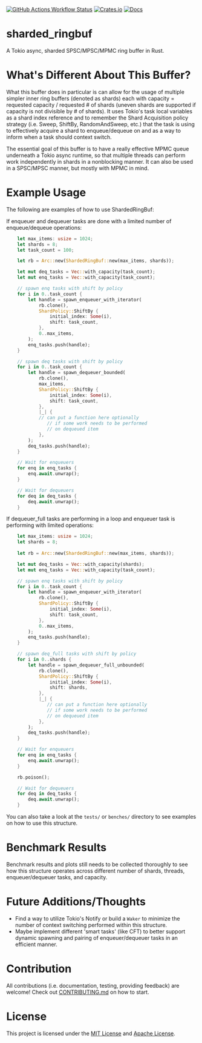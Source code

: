 [![GitHub Actions Workflow Status](https://img.shields.io/github/actions/workflow/status/asder8215/sharded_ringbuf/rust.yml?style=for-the-badge&logo=github)](https://github.com/asder8215/sharded_ringbuf)
[![Crates.io](https://img.shields.io/crates/v/sharded_ringbuf.svg?style=for-the-badge&logo=docsdotrs)](https://crates.io/crates/sharded_ringbuf)
[![Docs](https://img.shields.io/docsrs/sharded_ringbuf?style=for-the-badge&logo=rust)](https://docs.rs/sharded_ringbuf/latest/sharded_ringbuf/)

# sharded_ringbuf
A Tokio async, sharded SPSC/MPSC/MPMC ring buffer in Rust.

# What's Different About This Buffer?
What this buffer does in particular is can allow for the usage of multiple simpler inner ring buffers (denoted as shards) each with capacity = requested capacity / requested # of shards (uneven shards are supported if capacity is not divisible by # of shards). It uses Tokio's task local variables as a shard index reference and to remember the Shard Acquisition policy strategy (i.e. Sweep, ShiftBy, RandomAndSweep, etc.) that the task is using to effectively acquire a shard to enqueue/dequeue on and as a way to inform when a task should context switch.

The essential goal of this buffer is to have a really effective MPMC queue underneath a Tokio async runtime, so that multiple threads can perform work independently in shards in a nonblocking manner. It can also be used in a SPSC/MPSC manner, but mostly with MPMC in mind.

# Example Usage
The following are examples of how to use ShardedRingBuf:

If enqueuer and dequeuer tasks are done with a limited number of enqueue/dequeue operations:
```rust
    let max_items: usize = 1024;
    let shards = 8;
    let task_count = 100;

    let rb = Arc::new(ShardedRingBuf::new(max_items, shards));

    let mut deq_tasks = Vec::with_capacity(task_count);
    let mut enq_tasks = Vec::with_capacity(task_count);

    // spawn enq tasks with shift by policy
    for i in 0..task_count {
        let handle = spawn_enqueuer_with_iterator(
            rb.clone(),
            ShardPolicy::ShiftBy {
                initial_index: Some(i),
                shift: task_count,
            },
            0..max_items,
        );
        enq_tasks.push(handle);
    }

    // spawn deq tasks with shift by policy
    for i in 0..task_count {
        let handle = spawn_dequeuer_bounded(
            rb.clone(),
            max_items,
            ShardPolicy::ShiftBy {
                initial_index: Some(i),
                shift: task_count,
            },
            |_| {
            // can put a function here optionally
               // if some work needs to be performed
               // on dequeued item
            },
        );
        deq_tasks.push(handle);
    }

    // Wait for enqueuers
    for enq in enq_tasks {
        enq.await.unwrap();
    }

    // Wait for dequeuers
    for deq in deq_tasks {
        deq.await.unwrap();
    }
```

If dequeuer_full tasks are performing in a loop and enqueuer task is performing with limited operations:
```rust
    let max_items: usize = 1024;
    let shards = 8;
    
    let rb = Arc::new(ShardedRingBuf::new(max_items, shards));

    let mut deq_tasks = Vec::with_capacity(shards);
    let mut enq_tasks = Vec::with_capacity(task_count);

    // spawn enq tasks with shift by policy
    for i in 0..task_count {
        let handle = spawn_enqueuer_with_iterator(
            rb.clone(),
            ShardPolicy::ShiftBy {
                initial_index: Some(i),
                shift: task_count,
            },
            0..max_items,
        );
        enq_tasks.push(handle);
    }

    // spawn deq_full tasks with shift by policy
    for i in 0..shards {
        let handle = spawn_dequeuer_full_unbounded(
            rb.clone(),
            ShardPolicy::ShiftBy {
                initial_index: Some(i),
                shift: shards,
            },
            |_| {
               // can put a function here optionally
               // if some work needs to be performed
               // on dequeued item 
            },
        );
        deq_tasks.push(handle);
    }

    // Wait for enqueuers
    for enq in enq_tasks {
        enq.await.unwrap();
    }

    rb.poison();

    // Wait for dequeuers
    for deq in deq_tasks {
        deq.await.unwrap();
    }
```

You can also take a look at the `tests/` or `benches/` directory to see examples on how to use this structure. 

# Benchmark Results
Benchmark results and plots still needs to be collected thoroughly to see how this structure operates across different number of shards, threads, enqueuer/dequeuer tasks, and capacity.

# Future Additions/Thoughts
* Find a way to utilize Tokio's Notify or build a `Waker` to minimize the number of context switching performed within this structure.
* Maybe implement different 'smart tasks' (like CFT) to better support dynamic spawning and pairing of enqueuer/dequeuer tasks in an efficient manner.

# Contribution
All contributions (i.e. documentation, testing, providing feedback) are welcome! Check out [CONTRIBUTING.md](CONTRIBUTING.md) on how to start.

# License
This project is licensed under the [MIT License](LICENSE-MIT) and [Apache License](LICENSE-APACHE).
